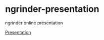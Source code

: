 ngrinder-presentation
=====================

ngrinder online presentation

<a href="http://mavlarn.github.com/ngrinder-presentation/">Presentation<a>
